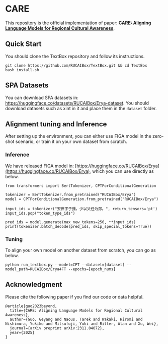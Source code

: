 # CARE
This repository is the official implementation of paper: **[CARE: Aligning Language Models for Regional Cultural Awareness](https://arxiv.org/pdf/2311.04072.pdf)**. 


## Quick Start
You should clone the TextBox repository and follow its instructions.
```
git clone https://github.com/RUCAIBox/TextBox.git && cd TextBox
bash install.sh
```

## SPA Datasets

You can download SPA datasets in: https://huggingface.co/datasets/RUCAIBox/Erya-dataset. You should download datasets such as xint in it and place them in the `dataset` folder.



## Alignment tuning and Inference
After setting up the environment, you can either use FIGA model in the zero-shot scenario, or train it on your own dataset from scratch.

### Inference
We have released FIGA model in: [https://huggingface.co/RUCAIBox/Erya](https://huggingface.co/RUCAIBox/Erya), which you can use directly as below.

```
from transformers import BertTokenizer, CPTForConditionalGeneration

tokenizer = BertTokenizer.from_pretrained("RUCAIBox/Erya")
model = CPTForConditionalGeneration.from_pretrained("RUCAIBox/Erya")

input_ids = tokenizer("安世字子孺，少以父任为郎。", return_tensors='pt')
input_ids.pop("token_type_ids")

pred_ids = model.generate(max_new_tokens=256, **input_ids)
print(tokenizer.batch_decode(pred_ids, skip_special_tokens=True))
```

### Tuning
To align your own model on another dataset from scratch, you can go as below.

```
python run_textbox.py --model=CPT --dataset=[dataset] --model_path=RUCAIBox/Erya4FT --epochs=[epoch_nums]
```


## Acknowledgment
Please cite the following paper if you find our code or data helpful.

```
@article{guo2023beyond,
  title={CARE: Aligning Language Models for Regional Cultural Awareness},
  author={Guo, Geyang and Naous, Tarek and Wakaki, Hiromi and Nishimura, Yukiko and Mitsufuji, Yuki and Ritter, Alan and Xu, Wei},
  journal={arXiv preprint arXiv:2311.04072},
  year={2025}
}
```


